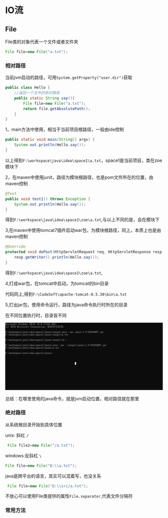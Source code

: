 # IO流

## File

File类的对象代表一个文件或者文件夹

```java
File file=new File("a.txt");
```

### 相对路径

当前jvm启动的路径，可用`System.getProperty("user.dir")`获取

```java
public class Hello {
    //返回一个文件的绝对路径
    public static String say(){
        File file=new File("a.txt");
        return file.getAbsolutePath();
    }
}
```

1，main方法中使用，相当于当前项目根路径，一般由ide控制

```java
public static void main(String[] args) {
    System.out.println(Hello.say());
}
```

以上得到`F:\workspace\java\idea\space1\a.txt`，space1是当前项目，类在zoe模块下

2，在maven中使用junit，路径为模块根路径，也是pom文件所在的位置，由maven控制

```java
@Test
public void test1() throws Exception {
    System.out.println(Hello.say());
}
```

得到`F:\workspace\java\idea\space1\zoe\a.txt`,与以上不同的是，会在模块下

3,在maven中使用tomcat7插件启动war包，为模块根路径，同上，本质上也是由maven控制

```java
@Override
protected void doPost(HttpServletRequest req, HttpServletResponse resp) throws ServletException, IOException {
    resp.getWriter().println(Hello.say());
}
```

得到`F:\workspace\java\idea\space1\zoe\a.txt`,

4,打成war包，在tomcat中启动，为tomcat的bin目录

代码同上,得到`F:\CodeSoft\apache-tomcat-8.5.30\bin\a.txt`

5,打出jar包，使用命令运行，路径为java命令执行时所在的目录

在不同位置执行时，目录皆不同

![](img/1.png)

总结：在哪里使用的java命令，就是jvm启动位置，相对路径就在那里

### 绝对路径

从系统根目录开始到具体位置

unix: 斜杠 `/`

```java
 File file2=new File("/a.txt");
```

windows:反斜杠 `\`

```java
File file=new File("D:\\a.txt");
```

java是跨平台的语言，其实可以混着写，也没关系

```java
 File file=new File("D:\\src/a.txt");
```

不放心可以使用File类提供的属性`File.separator`,代表文件分隔符

### 常用方法





